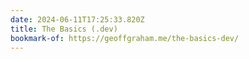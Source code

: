 ```yaml
---
date: 2024-06-11T17:25:33.820Z
title: The Basics (.dev)
bookmark-of: https://geoffgraham.me/the-basics-dev/
---
```

